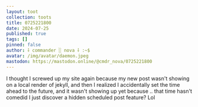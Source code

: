 ```yaml
---
layout: toot
collection: toots
title: 0725221800
date: 2024-07-25
published: true
tags: []
pinned: false
author: ⸸ commander ░ nova ⸸ :~$
avatar: /img/avatar/daemon.jpeg
mastodon: https://mastodon.online/@cmdr_nova/0725221800
---
```


I thought I screwed up my site again because my new post wasn't showing on a local render of jekyll, and then I realized I accidentally set the time ahead to the future, and it wasn't showing up yet because .. that time hasn't comedid I just discover a hidden scheduled post feature? Lol
